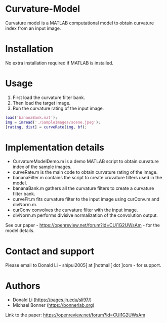 # Curvature-Model
Curvature model is a MATLAB computational model to obtain curvature index from an input image.

# Installation
No extra installation required if MATLAB is installed. 

# Usage
1. First load the curvature filter bank. 
2. Then load the target image.
3. Run the curvature rating of the input image.
```MATLAB
load('bananaBank.mat');
img = imread('./SampleImages/scene.jpeg');
[rating, dist] = curveRate(img, bf);
```

# Implementation details
* CurvatureModelDemo.m is a demo MATLAB script to obtain curvature index of the sample images.
* curveRate.m is the main code to obtain curvature rating of the image.
* bananaFilter.m contains the script to create cruvature filters used in the model.
* bananaBank.m gathers all the curvature filters to create a curvature filter bank.
* curveFit.m fits curvature filter to the input image using curConv.m and divNorm.m.
* curConv convolves the curvature filter with the input image.
* divNorm.m performs divisive normalization of the convolution output.

See our paper - https://openreview.net/forum?id=CUi1G2UWsAm - for the model details.

# Contact and support
Please email to Donald Li -  shipui2005[ at ]hotmail[ dot ]com - for support.

# Authors
* Donald Li (https://pages.jh.edu/sli97/)
* Michael Bonner (https://bonnerlab.org)

Link to the paper: https://openreview.net/forum?id=CUi1G2UWsAm

